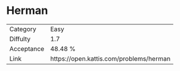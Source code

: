 # Herman

<table>
    <tr>
        <td>Category</td>
        <td>Easy</td>
    </tr>
    <tr>
        <td>Diffulty</td>
        <td>1.7</td>
    </tr>
    <tr>
        <td>Acceptance</td>
        <td>48.48 %</td>
    </tr>
    <tr>
        <td>Link</td>
        <td>https://open.kattis.com/problems/herman</td>
    </tr>
</table>